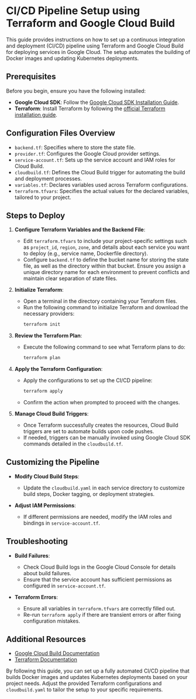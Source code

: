 # CI/CD Pipeline Setup using Terraform and Google Cloud Build

This guide provides instructions on how to set up a continuous integration and deployment (CI/CD) pipeline using Terraform and Google Cloud Build for deploying services in Google Cloud. The setup automates the building of Docker images and updating Kubernetes deployments.

## Prerequisites

Before you begin, ensure you have the following installed:
- **Google Cloud SDK**: Follow the [Google Cloud SDK Installation Guide](https://cloud.google.com/sdk/docs/install).
- **Terraform**: Install Terraform by following the [official Terraform installation guide](https://learn.hashicorp.com/tutorials/terraform/install-cli).

## Configuration Files Overview

- `backend.tf`: Specifies where to store the state file.
- `provider.tf`: Configures the Google Cloud provider settings.
- `service-account.tf`: Sets up the service account and IAM roles for Cloud Build.
- `cloudbuild.tf`: Defines the Cloud Build trigger for automating the build and deployment processes.
- `variables.tf`: Declares variables used across Terraform configurations.
- `terraform.tfvars`: Specifies the actual values for the declared variables, tailored to your project.

## Steps to Deploy

1. **Configure Terraform Variables and the Backend File**:
   - Edit `terraform.tfvars` to include your project-specific settings such as `project_id`, `region`, `zone`, and details about each service you want to deploy (e.g., service name, Dockerfile directory).
   - Configure `backend.tf` to define the bucket name for storing the state file, as well as the directory within that bucket. Ensure you assign a unique directory name for each environment to prevent conflicts and maintain clear separation of state files.

2. **Initialize Terraform**:
   - Open a terminal in the directory containing your Terraform files.
   - Run the following command to initialize Terraform and download the necessary providers:
     ```bash
     terraform init
     ```

3. **Review the Terraform Plan**:
   - Execute the following command to see what Terraform plans to do:
     ```bash
     terraform plan
     ```

4. **Apply the Terraform Configuration**:
   - Apply the configurations to set up the CI/CD pipeline:
     ```bash
     terraform apply
     ```
   - Confirm the action when prompted to proceed with the changes.

5. **Manage Cloud Build Triggers**:
   - Once Terraform successfully creates the resources, Cloud Build triggers are set to automate builds upon code pushes.
   - If needed, triggers can be manually invoked using Google Cloud SDK commands detailed in the `cloudbuild.tf`.

## Customizing the Pipeline

- **Modify Cloud Build Steps**:
  - Update the `cloudbuild.yaml` in each service directory to customize build steps, Docker tagging, or deployment strategies.
  
- **Adjust IAM Permissions**:
  - If different permissions are needed, modify the IAM roles and bindings in `service-account.tf`.

## Troubleshooting

- **Build Failures**:
  - Check Cloud Build logs in the Google Cloud Console for details about build failures.
  - Ensure that the service account has sufficient permissions as configured in `service-account.tf`.

- **Terraform Errors**:
  - Ensure all variables in `terraform.tfvars` are correctly filled out.
  - Re-run `terraform apply` if there are transient errors or after fixing configuration mistakes.

## Additional Resources

- [Google Cloud Build Documentation](https://cloud.google.com/build/docs)
- [Terraform Documentation](https://www.terraform.io/docs)

By following this guide, you can set up a fully automated CI/CD pipeline that builds Docker images and updates Kubernetes deployments based on your project needs. Adjust the provided Terraform configurations and `cloudbuild.yaml` to tailor the setup to your specific requirements.
